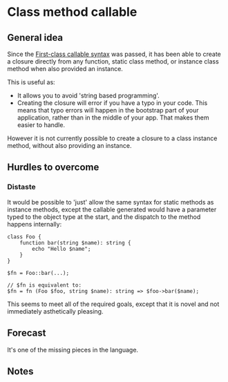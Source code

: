 # Class method callable

## General idea

Since the [First-class callable syntax](https://wiki.php.net/rfc/first_class_callable_syntax) was passed, it has been able to create a closure directly from any function, static class method, or instance class method when also provided an instance.

This is useful as:

* It allows you to avoid 'string based programming'.
* Creating the closure will error if you have a typo in your code. This means that typo errors will happen in the bootstrap part of your application, rather than in the middle of your app. That makes them easier to handle.

However it is not currently possible to create a closure to a class instance method, without also providing an instance.


## Hurdles to overcome


### Distaste

It would be possible to 'just' allow the same syntax for static methods as instance methods, except the callable generated would have a parameter typed to the object type at the start, and the dispatch to the method happens internally:

```
class Foo {
    function bar(string $name): string {
        echo "Hello $name";
    } 
}

$fn = Foo::bar(...);

// $fn is equivalent to:
$fn = fn (Foo $foo, string $name): string => $foo->bar($name);

```

This seems to meet all of the required goals, except that it is novel and not immediately asthetically pleasing.

## Forecast

It's one of the missing pieces in the language.

## Notes



